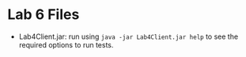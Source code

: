 # Lab 6 Files

- Lab4Client.jar: run using `java -jar Lab4Client.jar help` to see the required options to run tests.